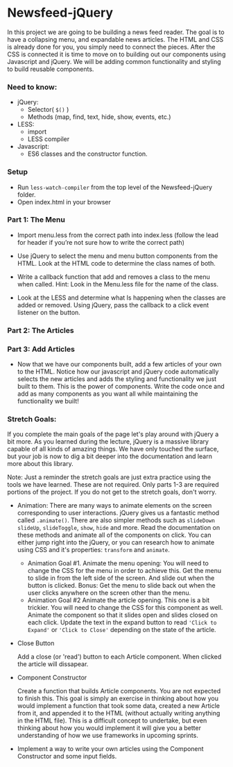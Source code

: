 # Newsfeed-jQuery

In this project we are going to be building a news feed reader. The goal is to have a collapsing menu, and expandable news articles. The HTML and CSS is already done for you, you simply need to connect the pieces. After the CSS is connected it is time to move on to building out our components using Javascript and jQuery. We will be adding common functionality and styling to build reusable components.

### Need to know:
* jQuery:
  * Selector( `$()` )
  * Methods (map, find, text, hide, show, events, etc.)
* LESS:
  * import
  * LESS compiler
* Javascript:
  * ES6 classes and the constructor function.
		
### Setup
  * Run `less-watch-compiler` from the top level of the Newsfeed-jQuery folder. 
  * Open index.html in your browser

### Part 1: The Menu

* Import menu.less from the correct path into index.less (follow the lead for header if you’re not sure how to write the correct path)
* Use jQuery to select the menu and menu button components from the HTML. Look at the HTML code to determine the class names of both.

* Write a callback function that add and removes a class to the menu when called. Hint: Look in the Menu.less file for the name of the class. 

* Look at the LESS and determine what Is happening when the classes are added or removed. 
Using jQuery, pass the callback to a click event listener on the button.


### Part 2: The Articles
<!-- 
* Make sure the Article LESS rules are being applied to the page.
* Look over the LESS to see what is happening, but don’t change anything yet.
* Using jQuery, select all articles. Map over the array creating individual instances of the Article class.

* Within the Article class, set properties for the element, and expandButton.

* Add text to the expand button reading: ‘Click to Expand’

* Add a click event to the expand button (or entire article if you need to at first), pass the click event the ‘expandArticle’ method.

* Within the expand article method add or remove the open class from the article. (Check the LESS for the correct class name) -->

### Part 3: Add Articles

* Now that we have our components built, add a few articles of your own to the HTML. Notice how our javascript and jQuery code automatically selects the new articles and adds the styling and functionality we just built to them. This is the power of components. Write the code once and add as many components as you want all while maintaining the functionality we built!

### Stretch Goals:

If you complete the main goals of the page let's play around with jQuery a bit more. As you learned during the lecture, jQuery is a massive library capable of all kinds of amazing things. We have only touched the surface, but your job is now to dig a bit deeper into the documentation and learn more about this library. 

Note: Just a reminder the stretch goals are just extra practice using the tools we have learned. These are not required. Only parts 1-3 are required portions of the project. If you do not get to the stretch goals, don't worry.

* Animation: There are many ways to animate elements on the screen corresponding to user interactions. jQuery gives us a fantastic method called `.animate()`. There are also simpler methods such as `slideDown` `slideUp`, `slideToggle`, `show`, `hide` and more. Read the documentation on these methods and animate all of the components on click. You can either jump right into the jQuery, or you can research how to animate using CSS and it's properties: `transform` and `animate`. 
  * Animation Goal #1. Animate the menu opening: You will need to change the CSS for the menu in order to achieve this. Get the menu to slide in from the left side of the screen. And slide out when the button is clicked. Bonus: Get the menu to slide back out when the user clicks anywhere on the screen other than the menu. 
  * Animation Goal #2 Animate the article opening. This one is a bit trickier. You will need to change the CSS for this component as well. Animate the component so that it slides open and slides closed on each click. Update the text in the expand button to read `'Click to Expand'` or `'Click to Close'` depending on the state of the article. 

* Close Button

  Add a close (or 'read') button to each Article component. When clicked the article will dissapear.

* Component Constructor
  
  Create a function that builds Article components. You are not expected to finish this. This goal is simply an exercise in thinking about how you would implement a function that took some data, created a new Article from it, and appended it to the HTML (without actually writing anything in the HTML file). This is a difficult concept to undertake, but even thinking about how you would implement it will give you a better understanding of how we use frameworks in upcoming sprints. 

* Implement a way to write your own articles using the Component Constructor and some input fields. 
